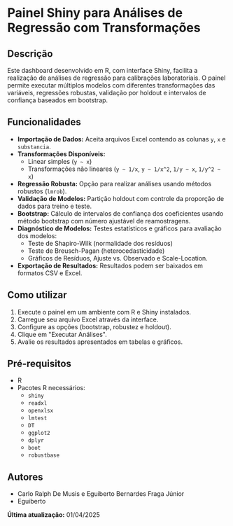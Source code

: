 # Painel Shiny para Análises de Regressão com Transformações

## Descrição
Este dashboard desenvolvido em R, com interface Shiny, facilita a realização de análises de regressão para calibrações laboratoriais. O painel permite executar múltiplos modelos com diferentes transformações das variáveis, regressões robustas, validação por holdout e intervalos de confiança baseados em bootstrap.

## Funcionalidades
- **Importação de Dados:** Aceita arquivos Excel contendo as colunas `y`, `x` e `substancia`.
- **Transformações Disponíveis:**
  - Linear simples (`y ~ x`)
  - Transformações não lineares (`y ~ 1/x`, `y ~ 1/x^2`, `1/y ~ x`, `1/y^2 ~ x`)
- **Regressão Robusta:** Opção para realizar análises usando métodos robustos (`lmrob`).
- **Validação de Modelos:** Partição holdout com controle da proporção de dados para treino e teste.
- **Bootstrap:** Cálculo de intervalos de confiança dos coeficientes usando método bootstrap com número ajustável de reamostragens.
- **Diagnóstico de Modelos:** Testes estatísticos e gráficos para avaliação dos modelos:
  - Teste de Shapiro-Wilk (normalidade dos resíduos)
  - Teste de Breusch-Pagan (heterocedasticidade)
  - Gráficos de Resíduos, Ajuste vs. Observado e Scale-Location.
- **Exportação de Resultados:** Resultados podem ser baixados em formatos CSV e Excel.

## Como utilizar
1. Execute o painel em um ambiente com R e Shiny instalados.
2. Carregue seu arquivo Excel através da interface.
3. Configure as opções (bootstrap, robustez e holdout).
4. Clique em "Executar Análises".
5. Avalie os resultados apresentados em tabelas e gráficos.

## Pré-requisitos
- R
- Pacotes R necessários:
  - `shiny`
  - `readxl`
  - `openxlsx`
  - `lmtest`
  - `DT`
  - `ggplot2`
  - `dplyr`
  - `boot`
  - `robustbase`

## Autores
- Carlo Ralph De Musis e Eguiberto Bernardes Fraga Júnior
- Eguiberto

**Última atualização:** 01/04/2025

